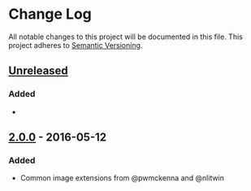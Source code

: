 # Change Log
All notable changes to this project will be documented in this file.
This project adheres to [Semantic Versioning](http://semver.org/).

## [Unreleased]
### Added
-

## [2.0.0] - 2016-05-12
### Added
- Common image extensions from @pwmckenna and @nlitwin

[Unreleased]: https://github.com/bkonkle/ignore-styles/compare/v2.0.0...HEAD
[2.0.0]: https://github.com/bkonkle/ignore-styles/releases/tag/v2.0.0
